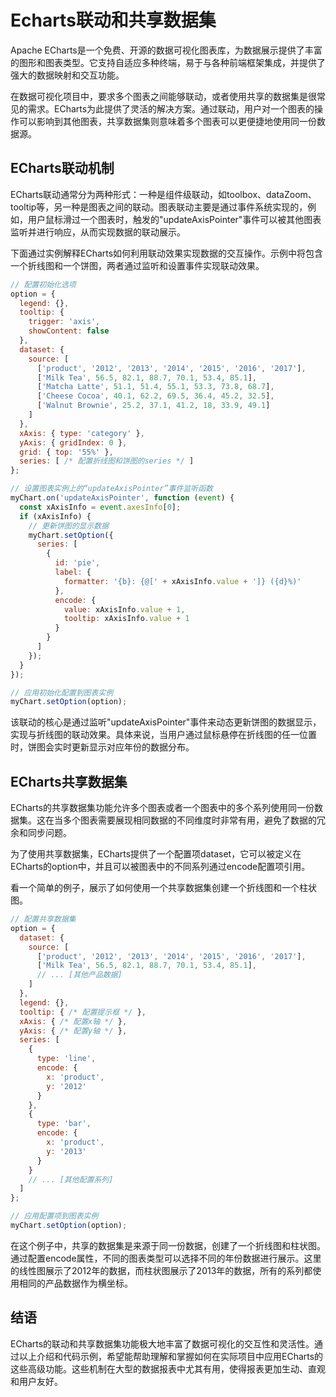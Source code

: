# Echarts联动和共享数据集

Apache ECharts是一个免费、开源的数据可视化图表库，为数据展示提供了丰富的图形和图表类型。它支持自适应多种终端，易于与各种前端框架集成，并提供了强大的数据映射和交互功能。

在数据可视化项目中，要求多个图表之间能够联动，或者使用共享的数据集是很常见的需求。ECharts为此提供了灵活的解决方案。通过联动，用户对一个图表的操作可以影响到其他图表，共享数据集则意味着多个图表可以更便捷地使用同一份数据源。

## ECharts联动机制

ECharts联动通常分为两种形式：一种是组件级联动，如toolbox、dataZoom、tooltip等，另一种是图表之间的联动。图表联动主要是通过事件系统实现的，例如，用户鼠标滑过一个图表时，触发的"updateAxisPointer"事件可以被其他图表监听并进行响应，从而实现数据的联动展示。

下面通过实例解释ECharts如何利用联动效果实现数据的交互操作。示例中将包含一个折线图和一个饼图，两者通过监听和设置事件实现联动效果。

```javascript
// 配置初始化选项
option = {
  legend: {},
  tooltip: {
    trigger: 'axis',
    showContent: false
  },
  dataset: {
    source: [
      ['product', '2012', '2013', '2014', '2015', '2016', '2017'],
      ['Milk Tea', 56.5, 82.1, 88.7, 70.1, 53.4, 85.1],
      ['Matcha Latte', 51.1, 51.4, 55.1, 53.3, 73.8, 68.7],
      ['Cheese Cocoa', 40.1, 62.2, 69.5, 36.4, 45.2, 32.5],
      ['Walnut Brownie', 25.2, 37.1, 41.2, 18, 33.9, 49.1]
    ]
  },
  xAxis: { type: 'category' },
  yAxis: { gridIndex: 0 },
  grid: { top: '55%' },
  series: [ /* 配置折线图和饼图的series */ ]
};

// 设置图表实例上的“updateAxisPointer”事件监听函数
myChart.on('updateAxisPointer', function (event) {
  const xAxisInfo = event.axesInfo[0];
  if (xAxisInfo) {
    // 更新饼图的显示数据
    myChart.setOption({
      series: [
        {
          id: 'pie',
          label: {
            formatter: '{b}: {@[' + xAxisInfo.value + ']} ({d}%)'
          },
          encode: {
            value: xAxisInfo.value + 1,
            tooltip: xAxisInfo.value + 1
          }
        }
      ]
    });
  }
});

// 应用初始化配置到图表实例
myChart.setOption(option);
```

该联动的核心是通过监听"updateAxisPointer"事件来动态更新饼图的数据显示，实现与折线图的联动效果。具体来说，当用户通过鼠标悬停在折线图的任一位置时，饼图会实时更新显示对应年份的数据分布。

## ECharts共享数据集

ECharts的共享数据集功能允许多个图表或者一个图表中的多个系列使用同一份数据集。这在当多个图表需要展现相同数据的不同维度时非常有用，避免了数据的冗余和同步问题。

为了使用共享数据集，ECharts提供了一个配置项dataset，它可以被定义在ECharts的option中，并且可以被图表中的不同系列通过encode配置项引用。

看一个简单的例子，展示了如何使用一个共享数据集创建一个折线图和一个柱状图。

```javascript
// 配置共享数据集
option = {
  dataset: {
    source: [
      ['product', '2012', '2013', '2014', '2015', '2016', '2017'],
      ['Milk Tea', 56.5, 82.1, 88.7, 70.1, 53.4, 85.1],
      // ... [其他产品数据]
    ]
  },
  legend: {},
  tooltip: { /* 配置提示框 */ },
  xAxis: { /* 配置x轴 */ },
  yAxis: { /* 配置y轴 */ },
  series: [
    {
      type: 'line',
      encode: {
        x: 'product',
        y: '2012'
      }
    },
    {
      type: 'bar',
      encode: {
        x: 'product',
        y: '2013'
      }
    }
    // ... [其他配置系列]
  ]
};

// 应用配置项到图表实例
myChart.setOption(option);
```

在这个例子中，共享的数据集是来源于同一份数据，创建了一个折线图和柱状图。通过配置encode属性，不同的图表类型可以选择不同的年份数据进行展示。这里的线性图展示了2012年的数据，而柱状图展示了2013年的数据，所有的系列都使用相同的产品数据作为横坐标。

## 结语

ECharts的联动和共享数据集功能极大地丰富了数据可视化的交互性和灵活性。通过以上介绍和代码示例，希望能帮助理解和掌握如何在实际项目中应用ECharts的这些高级功能。这些机制在大型的数据报表中尤其有用，使得报表更加生动、直观和用户友好。